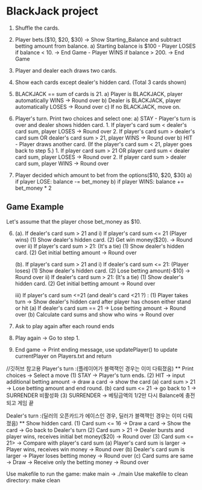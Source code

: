 # BlackJack project

1. Shuffle the cards.
2. Player bets.($10, $20, $30) -> Show Starting_Balance and subtract betting amount from balance.
      a) Starting balance is $100
         - Player LOSES if balance < 10. -> End Game
         - Player WINS if balance > 200. -> End Game
3. Player and dealer each draws two cards.
4. Show each cards except dealer's hidden card. (Total 3 cards shown)
5. BLACKJACK == sum of cards is 21.
      a) Player is BLACKJACK, player automatically WINS -> Round over
      b) Dealer is BLACKJACK, player automatically LOSES -> Round over
      c) If no BLACKJACK, move on.
      
6. Player's turn. Print two choices and select one:
      a) STAY
         - Player's turn is over and dealer shows hidden card.
            1. If player's card sum < dealer's card sum, player LOSES -> Round over
            2. If player's card sum > dealer's card sum OR dealer's card sum > 21, player WINS -> Round over
      b) HIT
         - Player draws another card. (If the player's card sum < 21, player goes back to step 5.)
            1. If player card sum > 21 OR player card sum < dealer card sum, player LOSES -> Round over
            2. If player card sum > dealer card sum, player WINS -> Round over
      
7. Player decided which amount to bet from the options($10, $20, $30)
   a) if player LOSE: balance -= bet_money
   b) if player WINS: balance += bet_money * 2



## Game Example

Let's assume that the player chose bet_money as $10. 

6. (a). If dealer's card sum > 21 and 
    i) If player's card sum <= 21 (Player wins)
        (1) Show dealer's hidden card.
        (2) Get win money($20). -> Round over
    ii) If player's card sum > 21: (It's a tie)
        (1) Show dealer's hidden card.
        (2) Get initial betting amount -> Round over

   (b). If player's card sum > 21 and
    i) If dealer's card sum <= 21: (Player loses)
        (1) Show dealer's hidden card.
        (2) Lose betting amount(-$10) -> Round over
    ii) If dealer's card sum > 21:  (It's a tie)
        (1) Show dealer's hidden card.
        (2) Get initial betting amount -> Round over

    iii) If player's card sum <=21 (and dealr's card <21 ?)  :
        (1) Player takes turn
            -> Show dealer's hidden card after player has chosen either stand or hit
            (a) If dealer's card sum == 21 -> Lose betting amount -> Round over
            (b) Calculate card sums and show who wins -> Round over

7. Ask to play again after each round ends
8. Play again -> Go to step 1.
9. End game -> Print ending message, use updatePlayer() to update currentPlayer on Players.txt and return


//깃허브 참고용
Player's turn :(플레이어가 블랙잭인 경우는 이미 다뤄졌음) ** Print choices -> Select a move 
(1) STAY -> Player's turn ends.
(2) HIT -> input additional betting amount -> draw a card -> show the card
    (a) card sum > 21 -> Lose betting amount and end round.
    (b) card sum <= 21 -> go back to 1 -> SURRENDER 비활성화
(3) SURRENDER -> 베팅금액의 1/2만 다시 Balance에 충전되고 게임 끝

Dealer's turn :(딜러의 오픈카드가 에이스인 경우, 딜러가 블랙잭인 경우는 이미 다뤄졌음) ** Show hidden card.
(1) Card sum <= 16 -> Draw a card -> Show the card -> Go back to Dealer's turn
(2) Card sum > 21 -> Dealer bursts and player wins, receives initial bet money($20) -> Round over
(3) Card sum <= 21> -> Compare with player's card sum
    (a) Player's card sum is larger -> Player wins, receives win money -> Round over
    (b) Dealer's card sum is larger -> Player loses betting money -> Round over
    (c) Card sums are same -> Draw -> Receive only the betting money -> Round over


Use makefile to run the game: make main -> ./main
Use makefile to clean directory: make clean

